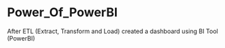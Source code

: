 # Power_Of_PowerBI
After ETL (Extract, Transform and Load) created a dashboard using BI Tool (PowerBI)
